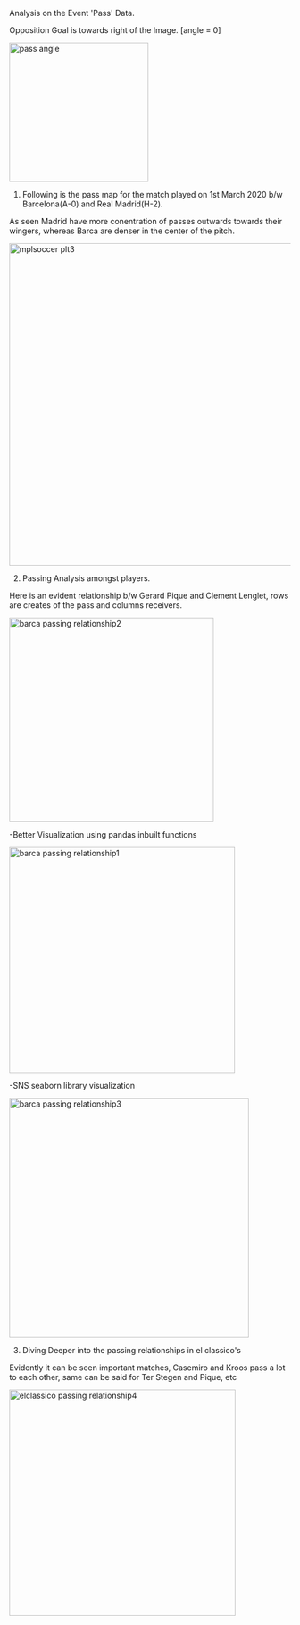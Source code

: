 Analysis on the Event 'Pass' Data.

Opposition Goal is towards right of the Image. [angle = 0]

<img width="249" alt="pass angle" src="https://user-images.githubusercontent.com/46378477/152218883-c75388d9-6d78-4fa8-b05a-e95877fe62a9.PNG">


1. Following is the pass map for the match played on 1st March 2020 b/w Barcelona(A-0) and Real Madrid(H-2).

As seen Madrid have more conentration of passes outwards towards their wingers, whereas Barca are denser in the center of the pitch.


<img width="577" alt="mplsoccer plt3" src="https://user-images.githubusercontent.com/46378477/152219228-919211ce-2677-47f6-af9c-5d62e7ba9dec.PNG">


2. Passing Analysis amongst players.

Here is an evident relationship b/w Gerard Pique and Clement Lenglet, rows are creates of the pass and columns receivers.

<img width="366" alt="barca passing relationship2" src="https://user-images.githubusercontent.com/46378477/152219656-4f8a7547-5d62-4566-b552-97a8d00fe643.PNG">


-Better Visualization using pandas inbuilt functions

<img width="404" alt="barca passing relationship1" src="https://user-images.githubusercontent.com/46378477/152219982-a4cad004-1d1f-4501-93e4-d7f9f25a756e.PNG">


-SNS seaborn library visualization

<img width="429" alt="barca passing relationship3" src="https://user-images.githubusercontent.com/46378477/152220102-22ba6723-2d8f-41f9-93bb-6120d6149ed5.PNG">


3. Diving Deeper into the passing relationships in el classico's

Evidently it can be seen important matches, Casemiro and Kroos pass a lot to each other, same can be said for Ter Stegen and Pique, etc

<img width="405" alt="elclassico passing relationship4" src="https://user-images.githubusercontent.com/46378477/152220246-311e0930-a8c2-43e2-9723-7b91ff2138ba.PNG">

